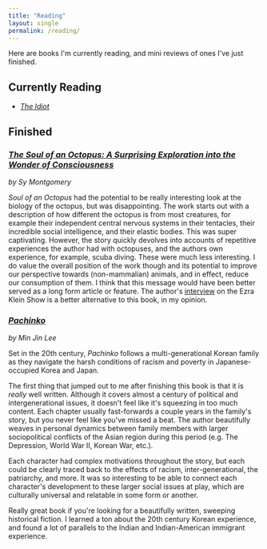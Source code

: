 ```yaml
---
title: "Reading"
layout: single
permalink: /reading/
---
```


Here are books I'm currently reading, and mini reviews of ones I've just finished.

## **Currently Reading**

* [*The Idiot*](https://en.wikipedia.org/wiki/The_Idiot)

## **Finished**

### [*The Soul of an Octopus: A Surprising Exploration into the Wonder of Consciousness*](https://www.amazon.com/Soul-Octopus-Surprising-Exploration-Consciousness/dp/1451697724)
*by Sy Montgomery*
<br><span style="color:#daa520"><i class="fas fa-star"></i><i class="fas fa-star"></i><span>

*Soul of an Octopus* had the potential to be really interesting look at the biology of the octopus, but was disappointing. The work starts out with a description of how different the octopus is from most creatures, for example their independent central nervous systems in their tentacles, their incredible social intelligence, and their elastic bodies. This was super captivating. However, the story quickly devolves into accounts of repetitive experiences the author had with octopuses, and the authors own experience, for example, scuba diving. These were much less interesting. I do value the overall position of the work though and its potential to improve our perspective towards (non-mammalian) animals, and in effect, reduce our consumption of them. I think that this message would have been better served as a long form article or feature. The author's [interview](https://www.nytimes.com/2021/07/13/podcasts/transcript-ezra-klein-interviews-sy-montgomery.html) on the Ezra Klein Show is a better alternative to this book, in my opinion.

### [*Pachinko*](https://www.minjinlee.com/book/pachinko/)
*by Min Jin Lee*
<br><span style="color:#daa520"><i class="fas fa-star"></i><i class="fas fa-star"></i><i class="fas fa-star"></i><i class="fas fa-star"></i><i class="fas fa-star"></i><span>


Set in the 20th century, *Pachinko* follows a multi-generational Korean family as they navigate the harsh conditions of racism and poverty in Japanese-occupied Korea and Japan.

The first thing that jumped out to me after finishing this book is that it is *really* well written. Although it covers almost a century of political and intergenerational issues, it doesn't feel like it's squeezing in too much content. Each chapter usually fast-forwards a couple years in the family's story, but you never feel like you've missed a beat. The author beautifully weaves in personal dynamics between family members with larger sociopolitical conflicts of the Asian region during this period (e.g. The Depression, World War II, Korean War, etc.).

Each character had complex motivations throughout the story, but each could be clearly traced back to the effects of racism, inter-generational, the patriarchy, and more. It was so interesting to be able to connect each character's development to these larger social issues at play, which are culturally universal and relatable in some form or another.

Really great book if you're looking for a beautifully written, sweeping historical fiction. I learned a ton about the 20th century Korean experience, and found a lot of parallels to the Indian and Indian-American immigrant experience.
